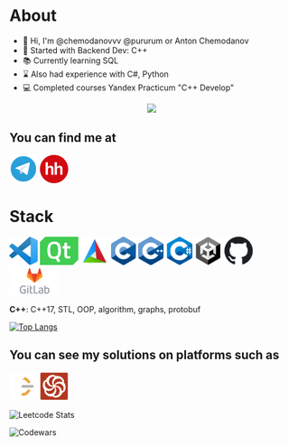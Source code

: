# About
- :wave: Hi, I'm @chemodanovvv @pururum or Anton Chemodanov
- :baby: Started with Backend Dev: C++
- :books: Currently learning SQL
- :hourglass: Also had experience with C#, Python
- :computer: Completed courses Yandex Practicum "C++ Develop"

<div id="header" align="center">
  <img src="https://media0.giphy.com/media/v1.Y2lkPTc5MGI3NjExZGliN2hqNjRhdHlxaTM5Ym9vZWY1a2gzMHQ4MWY4cGFlMGV0OWE5dSZlcD12MV9pbnRlcm5hbF9naWZfYnlfaWQmY3Q9Zw/Yfl7CS7vQqnebA69aH/giphy.gif" width="300"/>
</div>

## You can find me at

<img title="t.me" alt="t.me" height="50px" src="logo/tme_logo.png" />
 <img title="hh.ru" alt="hh.ru" height="50px" src="logo/hh_logo.png" />

# Stack
<img title="vsc" alt="vsc" height="50px" src="logo/vsc_logo.png" /> <img title="qt" alt="qt" height="50px" src="logo/qt_logo.png" /> <img title="cmake" alt="cmake" height="50px" src="logo/cmake_logo.png" /> <img title="cp" alt="c" height="50px" src="logo/c_logo.png" /> <img title="cpp" alt="cpp" height="50px" src="logo/cpp_logo.png" /> <img title="csh" alt="csh" height="50px" src="logo/csh_logo.png" /><img title="unity" alt="unity" height="50px" src="logo/unity_logo.png" /> <img title="github" alt="github" height="50px" src="logo/github_logo.png" /> <img title="gitlab" alt="gitlab" height="50px" src="logo/gitlab_logo.png" />

__C++__: C++17, STL, OOP, algorithm, graphs, protobuf

[![Top Langs](https://github-readme-stats.vercel.app/api/top-langs/?username=IamAntonion&layout=compact&theme=vision-friendly-dark)](https://github.com/anuraghazra/github-readme-stats)

## You can see my solutions on platforms such as

<img title="https://leetcode.com/IamAntonion/" alt="leetcode.com" height="50px" src="logo/leetcode_logo.png" /> <img title="https://www.codewars.com/users/IamAntonion" alt="leetcode.com" height="50px" src="logo/codewars_logo.png" />

![Leetcode Stats](https://leetcard.jacoblin.cool/IamAntonion?ext=heatmap)

![Codewars](https://github.r2v.ch/codewars?user=IamAntonion&theme=gradient)

<!--
**IamAntonion/IamAntonion** is a ✨ _special_ ✨ repository because its `README.md` (this file) appears on your GitHub profile.

Here are some ideas to get you started:

- 🔭 I’m currently working on ...
- 🌱 I’m currently learning ...
- 👯 I’m looking to collaborate on ...
- 🤔 I’m looking for help with ...
- 💬 Ask me about ...
- 📫 How to reach me: ...
- 😄 Pronouns: ...
- ⚡ Fun fact: ...
-->
